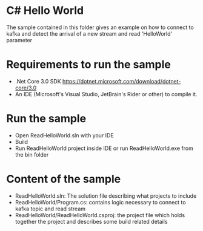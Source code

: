 # C# Hello World
The sample contained in this folder gives an example on how to connect to kafka and detect the arrival of a new stream and read 'HelloWorld' parameter

# Requirements to run the sample
- .Net Core 3.0 SDK https://dotnet.microsoft.com/download/dotnet-core/3.0
- An IDE (Microsoft's Visual Studio, JetBrain's Rider or other) to compile it.

# Run the sample
- Open ReadHelloWorld.sln with your IDE
- Build
- Run ReadHelloWorld project inside IDE or run ReadHelloWorld.exe from the bin folder

# Content of the sample
- ReadHelloWorld.sln: The solution file describing what projects to include
- ReadHelloWorld/Program.cs: contains logic necessary to connect to kafka topic and read stream
- ReadHelloWorld/ReadHelloWorld.csproj: the project file which holds together the project and describes some build related details
